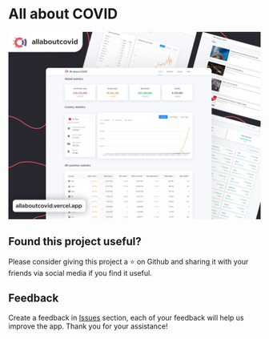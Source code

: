 # All about COVID

![](https://github.com/akaijs/allaboutcovid/blob/main/src/assets/images/banner.png)

## Found this project useful?

Please consider giving this project a ⭐ on Github and sharing it with your friends via social media if you find it useful.

## Feedback

Create a feedback in [Issues](https://github.com/akaijs/allaboutcovid/issues) section, each of your feedback will help us improve the app. Thank you for your assistance!
